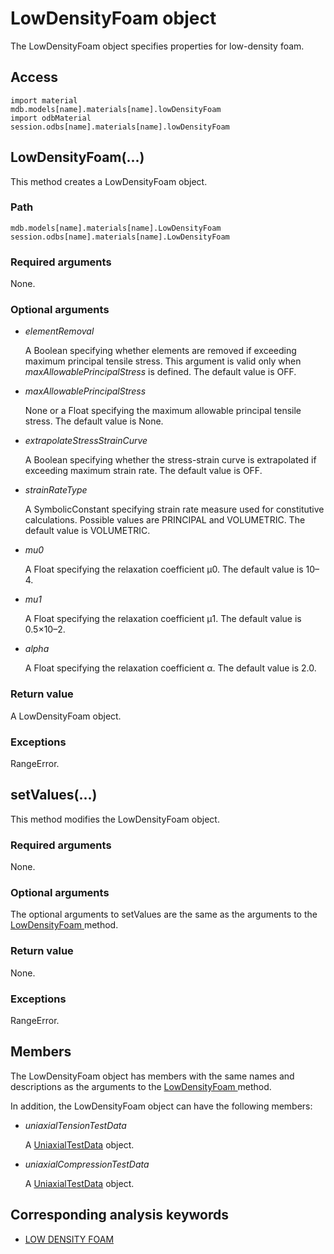 # LowDensityFoam object

The LowDensityFoam object specifies properties for low-density foam.

## Access

```
import material
mdb.models[name].materials[name].lowDensityFoam
import odbMaterial
session.odbs[name].materials[name].lowDensityFoam
```

## LowDensityFoam(...)



This method creates a LowDensityFoam object.



### Path

```
mdb.models[name].materials[name].LowDensityFoam
session.odbs[name].materials[name].LowDensityFoam
```

### Required arguments

None.

### Optional arguments

- *elementRemoval*

  A Boolean specifying whether elements are removed if exceeding maximum principal tensile stress. This argument is valid only when *maxAllowablePrincipalStress* is defined. The default value is OFF.

- *maxAllowablePrincipalStress*

  None or a Float specifying the maximum allowable principal tensile stress. The default value is None.

- *extrapolateStressStrainCurve*

  A Boolean specifying whether the stress-strain curve is extrapolated if exceeding maximum strain rate. The default value is OFF.

- *strainRateType*

  A SymbolicConstant specifying strain rate measure used for constitutive calculations. Possible values are PRINCIPAL and VOLUMETRIC. The default value is VOLUMETRIC.

- *mu0*

  A Float specifying the relaxation coefficient μ0. The default value is 10–4.

- *mu1*

  A Float specifying the relaxation coefficient μ1. The default value is 0.5×10–2.

- *alpha*

  A Float specifying the relaxation coefficient α. The default value is 2.0.

### Return value

A LowDensityFoam object.

### Exceptions

RangeError.



## setValues(...)



This method modifies the LowDensityFoam object.



### Required arguments

None.

### Optional arguments

The optional arguments to setValues are the same as the arguments to the [LowDensityFoam ](https://help.3ds.com/2022/english/DSSIMULIA_Established/SIMACAEKERRefMap/simaker-c-lowdensityfoampyc.htm?ContextScope=all#simaker-lowdensityfoamlowdensityfoampyc)method.

### Return value

None.

### Exceptions

RangeError.



## Members

The LowDensityFoam object has members with the same names and descriptions as the arguments to the [LowDensityFoam ](https://help.3ds.com/2022/english/DSSIMULIA_Established/SIMACAEKERRefMap/simaker-c-lowdensityfoampyc.htm?ContextScope=all#simaker-lowdensityfoamlowdensityfoampyc)method.

In addition, the LowDensityFoam object can have the following members:

- *uniaxialTensionTestData*

  A [UniaxialTestData](https://help.3ds.com/2022/english/DSSIMULIA_Established/SIMACAEKERRefMap/simaker-c-uniaxialtestdatapyc.htm?ContextScope=all) object.

- *uniaxialCompressionTestData*

  A [UniaxialTestData](https://help.3ds.com/2022/english/DSSIMULIA_Established/SIMACAEKERRefMap/simaker-c-uniaxialtestdatapyc.htm?ContextScope=all) object.



## Corresponding analysis keywords

- [LOW DENSITY FOAM](https://help.3ds.com/2022/english/DSSIMULIA_Established/SIMACAEKEYRefMap/simakey-r-lowdensityfoam.htm?ContextScope=all#simakey-r-lowdensityfoam)